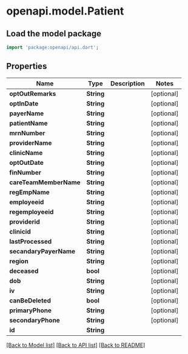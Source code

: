 # openapi.model.Patient

## Load the model package
```dart
import 'package:openapi/api.dart';
```

## Properties
Name | Type | Description | Notes
------------ | ------------- | ------------- | -------------
**optOutRemarks** | **String** |  | [optional] 
**optInDate** | **String** |  | [optional] 
**payerName** | **String** |  | [optional] 
**patientName** | **String** |  | [optional] 
**mrnNumber** | **String** |  | [optional] 
**providerName** | **String** |  | [optional] 
**clinicName** | **String** |  | [optional] 
**optOutDate** | **String** |  | [optional] 
**finNumber** | **String** |  | [optional] 
**careTeamMemberName** | **String** |  | [optional] 
**regEmpName** | **String** |  | [optional] 
**employeeid** | **String** |  | [optional] 
**regemployeeid** | **String** |  | [optional] 
**providerid** | **String** |  | [optional] 
**clinicid** | **String** |  | [optional] 
**lastProcessed** | **String** |  | [optional] 
**secandaryPayerName** | **String** |  | [optional] 
**region** | **String** |  | [optional] 
**deceased** | **bool** |  | [optional] 
**dob** | **String** |  | [optional] 
**iv** | **String** |  | [optional] 
**canBeDeleted** | **bool** |  | [optional] 
**primaryPhone** | **String** |  | [optional] 
**secondaryPhone** | **String** |  | [optional] 
**id** | **String** |  | 

[[Back to Model list]](../README.md#documentation-for-models) [[Back to API list]](../README.md#documentation-for-api-endpoints) [[Back to README]](../README.md)


